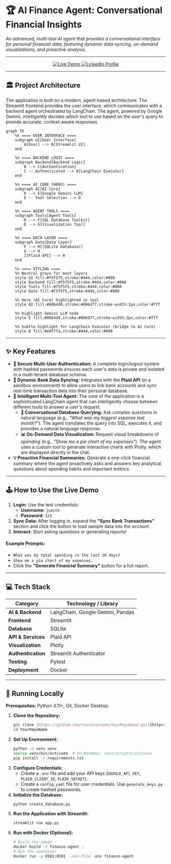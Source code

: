 # 🏆 AI Finance Agent: Conversational Financial Insights

*An advanced, multi-tool AI agent that provides a conversational interface for personal financial data, featuring dynamic data syncing, on-demand visualizations, and proactive analysis.*

---

<p align="center">
  <a href="https://huggingface.co/spaces/thawait/AI-Finance-Agent">
    <img src="https://img.shields.io/badge/Live_Demo-🚀-blue?style=for-the-badge" alt="Live Demo">
  </a>
  <a href="www.linkedin.com/in/rohan-thawait-7137081a5">
    <img src="https://img.shields.io/badge/LinkedIn-Profile-blue?style=for-the-badge&logo=linkedin" alt="LinkedIn Profile">
  </a>
</p>

---

## 🏛️ Project Architecture

The application is built on a modern, agent-based architecture. The Streamlit frontend provides the user interface, which communicates with a backend agent orchestrated by LangChain. The agent, powered by Google Gemini, intelligently decides which tool to use based on the user's query to provide accurate, context-aware responses.

```mermaid
graph TD
    %% ==== USER INTERFACE ====
    subgraph UI[User Interface]
        A[User] --> B[Streamlit UI]
    end

    %% ==== BACKEND LOGIC ====
    subgraph Backend[Backend Logic]
        B --> C{Authentication}
        C -- Authenticated --> D[LangChain Executor]
    end

    %% ==== AI CORE (HERO) ====
    subgraph AI[AI Core]
        D --> E[Google Gemini LLM]
        E -- Tool Selection --> D
    end

    %% ==== AGENT TOOLS ====
    subgraph Tools[Agent Tools]
        D --> F[SQL Database Toolkit]
        D --> G[Visualization Tool]
    end

    %% ==== DATA LAYER ====
    subgraph Data[Data Layer]
        F --> H[(SQLite Database)]
        G --> H
        I[Plaid API] --> H
    end

    %% ==== STYLING ====
    %% Neutral greys for most layers
    style UI fill:#f5f5f5,stroke:#444,color:#000
    style Backend fill:#f5f5f5,stroke:#444,color:#000
    style Tools fill:#f5f5f5,stroke:#444,color:#000
    style Data fill:#f5f5f5,stroke:#444,color:#000

    %% Hero (AI Core) highlighted in teal
    style AI fill:#00b4d8,stroke:#006d77,stroke-width:2px,color:#fff

    %% Highlight Gemini LLM node
    style E fill:#00b4d8,stroke:#006d77,stroke-width:2px,color:#fff

    %% Subtle highlight for LangChain Executor (bridge to AI Core)
    style D fill:#e0f7fa,stroke:#444,color:#000

````

-----

## ✨ Key Features

  * **🔐 Secure Multi-User Authentication:** A complete login/logout system with hashed passwords ensures each user's data is private and isolated in a multi-tenant database schema.
  * **🔗 Dynamic Bank Data Syncing:** Integrates with the **Plaid API** (in a sandbox environment) to allow users to link bank accounts and sync real-time transaction data into their personal database.
  * **🧠 Intelligent Multi-Tool Agent:** The core of the application is a sophisticated LangChain agent that can intelligently choose between different tools to answer a user's request.
      * **💬 Conversational Database Querying:** Ask complex questions in natural language (e.g., *"What was my biggest expense last month?"*). The agent translates the query into SQL, executes it, and provides a natural language response.
      * **📊 On-Demand Data Visualization:** Request visual breakdowns of spending (e.g., *"Show me a pie chart of my expenses"*). The agent uses a custom tool to generate interactive charts with Plotly, which are displayed directly in the chat.
  * **💡 Proactive Financial Summaries:** Generate a one-click financial summary where the agent proactively asks and answers key analytical questions about spending habits and important metrics.

-----

## 🕹️ How to Use the Live Demo

1.  **Login:** Use the test credentials:
      * **Username:** `jsmith`
      * **Password:** `123`
2.  **Sync Data:** After logging in, expand the **"Sync Bank Transactions"** section and click the button to load sample data into the account.
3.  **Interact:** Start asking questions or generating reports\!

#### Example Prompts:

  * `What was my total spending in the last 30 days?`
  * `Show me a pie chart of my expenses.`
  * Click the **"Generate Financial Summary"** button for a full report.

-----

## 💻 Tech Stack

| Category         | Technology / Library                               |
| ---------------- | -------------------------------------------------- |
| **AI & Backend** | LangChain, Google Gemini, Pandas                   |
| **Frontend** | Streamlit                                          |
| **Database** | SQLite                                             |
| **API & Services**| Plaid API                                          |
| **Visualization**| Plotly                                             |
| **Authentication**| Streamlit Authenticator                            |
| **Testing** | Pytest                                             |
| **Deployment** | Docker                                             |

-----

## 🔧 Running Locally

**Prerequisites:** Python 3.11+, Git, Docker Desktop.

1.  **Clone the Repository:**
    ```bash
    git clone [https://github.com/YourUsername/YourRepoName.git](https://github.com/YourUsername/YourRepoName.git)
    cd YourRepoName
    ```
2.  **Set Up Environment:**
    ```bash
    python -m venv venv
    source venv/bin/activate  # On Windows: venv\Scripts\activate
    pip install -r requirements.txt
    ```
3.  **Configure Credentials:**
      * Create a `.env` file and add your API keys (`GOOGLE_API_KEY`, `PLAID_CLIENT_ID`, `PLAID_SECRET`).
      * Create a `config.yaml` file for user credentials. Use `generate_keys.py` to create hashed passwords.
4.  **Initialize the Database:**
    ```bash
    python create_database.py
    ```
5.  **Run the Application with Streamlit:**
    ```bash
    streamlit run app.py
    ```
6.  **Run with Docker (Optional):**
    ```bash
    # Build the image
    docker build -t finance-agent .
    # Run the container
    docker run -p 8501:8501 --env-file .env finance-agent
    ```
